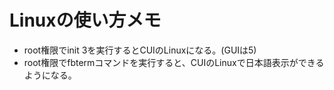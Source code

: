 # Linuxの使い方メモ

- root権限でinit 3を実行するとCUIのLinuxになる。(GUIは5)
- root権限でfbtermコマンドを実行すると、CUIのLinuxで日本語表示ができるようになる。
